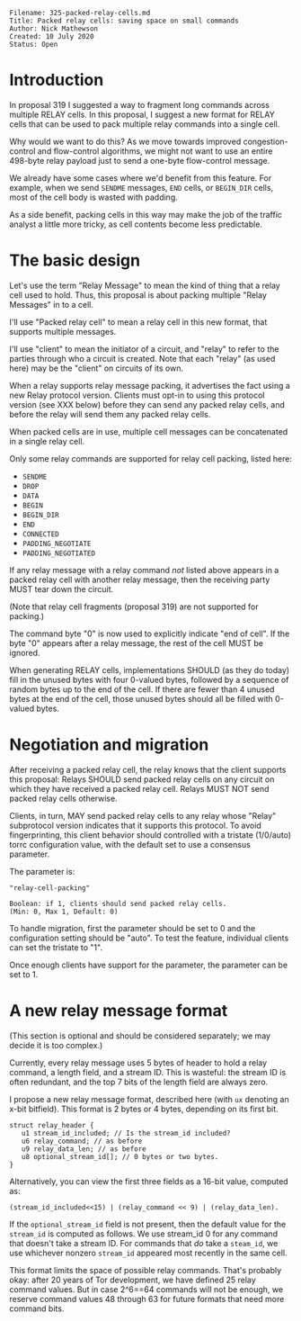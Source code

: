 ```
Filename: 325-packed-relay-cells.md
Title: Packed relay cells: saving space on small commands
Author: Nick Mathewson
Created: 10 July 2020
Status: Open
```

# Introduction

In proposal 319 I suggested a way to fragment long commands across
multiple RELAY cells.  In this proposal, I suggest a new format for
RELAY cells that can be used to pack multiple relay commands into a
single cell.

Why would we want to do this?  As we move towards improved
congestion-control and flow-control algorithms, we might not want to
use an entire 498-byte relay payload just to send a one-byte
flow-control message.

We already have some cases where we'd benefit from this feature.
For example, when we send `SENDME` messages, `END` cells, or `BEGIN_DIR`
cells, most of the cell body is wasted with padding.

As a side benefit, packing cells in this way may make the job of the
traffic analyst a little more tricky, as cell contents become less
predictable.

# The basic design

Let's use the term "Relay Message" to mean the kind of thing that a
relay cell used to hold.  Thus, this proposal is about packing
multiple "Relay Messages" in to a cell.

I'll use "Packed relay cell" to mean a relay cell in this new
format, that supports multiple messages.

I'll use "client" to mean the initiator of a circuit, and "relay" to
refer to the parties through who a circuit is created.  Note that
each "relay" (as used here) may be the "client" on circuits of its own.

When a relay supports relay message packing, it advertises the fact
using a new Relay protocol version.  Clients must opt-in to using
this protocol version (see XXX below) before they can send any
packed relay cells, and before the relay will send them any packed
relay cells.

When packed cells are in use, multiple cell messages can be
concatenated in a single relay cell.

Only some relay commands are supported for relay cell packing,
listed here:
  - `SENDME`
  - `DROP`
  - `DATA`
  - `BEGIN`
  - `BEGIN_DIR`
  - `END`
  - `CONNECTED`
  - `PADDING_NEGOTIATE`
  - `PADDING_NEGOTIATED`

If any relay message with a relay command _not_ listed above appears
in a packed relay cell with another relay message, then the
receiving party MUST tear down the circuit.

(Note that relay cell fragments (proposal 319) are not supported for
packing.)

The command byte "0" is now used to explicitly indicate "end of
cell".  If the byte "0" appears after a relay message, the rest of
the cell MUST be ignored.

When generating RELAY cells, implementations SHOULD (as they do
today) fill in the unused bytes with four 0-valued bytes, followed by
a sequence of random bytes up to the end of the cell.  If there are
fewer than 4 unused bytes at the end of the cell, those unused bytes
should all be filled with 0-valued bytes.

# Negotiation and migration

After receiving a packed relay cell, the relay knows that the client
supports this proposal: Relays SHOULD send packed relay
cells on any circuit on which they have received a packed relay
cell.  Relays MUST NOT send packed relay cells otherwise.

Clients, in turn, MAY send packed relay cells to any relay whose
"Relay" subprotocol version indicates that it supports this
protocol.  To avoid fingerprinting, this client behavior should
controlled with a tristate (1/0/auto) torrc configuration value,
with the default set to use a consensus parameter.

The parameter is:

    "relay-cell-packing"

    Boolean: if 1, clients should send packed relay cells.
    (Min: 0, Max 1, Default: 0)

To handle migration, first the parameter should be set to 0 and the
configuration setting should be "auto".  To test the feature, individual
clients can set the tristate to "1".

Once enough clients have support for the parameter, the parameter
can be set to 1.


# A new relay message format

(This section is optional and should be considered separately; we
may decide it is too complex.)

Currently, every relay message uses 5 bytes of header to hold a
relay command, a length field, and a stream ID.  This is wasteful:
the stream ID is often redundant, and the top 7 bits of the length
field are always zero.

I propose a new relay message format, described here (with `ux`
denoting an x-bit bitfield).  This format is 2 bytes or 4 bytes,
depending on its first bit.

    struct relay_header {
       u1 stream_id_included; // Is the stream_id included?
       u6 relay_command; // as before
       u9 relay_data_len; // as before
       u8 optional_stream_id[]; // 0 bytes or two bytes.
    }

Alternatively, you can view the first three fields as a 16-bit
value, computed as:

    (stream_id_included<<15) | (relay_command << 9) | (relay_data_len).

If the `optional_stream_id` field is not present, then the default
value for the `stream_id` is computed as follows.  We use stream_id 0
for any command that doesn't take a stream ID.  For commands that
_do_ take a `steam_id`, we use whichever nonzero `stream_id` appeared
most recently in the same cell.

This format limits the space of possible relay commands.  That's
probably okay: after 20 years of Tor development, we have defined 25
relay command values.  But in case 2^6==64 commands will not be
enough, we reserve command values 48 through 63 for future formats
that need more command bits.

